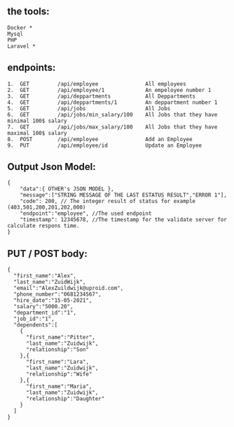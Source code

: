 ## the tools:

	Docker *
	Mysql
	PHP
	Laravel *		

## endpoints:

    1.	GET        	/api/employee				All employees
    2.	GET     	/api/employee/1  			An empeloyee number 1
    3.	GET     	/api/deppartments			All Deppartments
    4.	GET 	    /api/deppartments/1	    	An deppartment number 1
    5.	GET     	/api/jobs					All Jobs
    6.	GET     	/api/jobs/min_salary/100 	All Jobs that they have minimal 100$ salary
    7.	GET     	/api/jobs/max_salary/100 	All Jobs that they have maximal 100$ salary
    8.	POST    	/api/employee				Add an Employee
    9.	PUT		    /api/employee/id			Update an Employee


## Output Json Model:

	{
		"data":{ OTHER's JSON MODEL },
		"message":["STRING MESSAGE OF THE LAST ESTATUS RESULT","ERROR 1"],
		"code": 200, // The integer result of status for example (403,501,200,201,202,000)
		"endpoint":"employee", //The used endpoint
		"timestamp": 12345678, //The timestamp for the validate server for calculate respons time.
	}

## PUT / POST body:
    {
      "first_name":"Alex",
      "last_name":"ZuidWijk",
      "email":"AlexZuildwijk@uproid.com",
      "phone_number":"0681234567",
      "hire_date":"15-05-2021",
      "salary":"5000.20",
      "department_id":"1",
      "job_id":"1",
      "dependents":[
        {
          "first_name":"Pitter",
          "last_name":"Zuidwijk",
          "relationship":"Son"
        },{
          "first_name":"Lara",
          "last_name":"Zuidwijk",
          "relationship":"Wife"
        },{
          "first_name":"Maria",
          "last_name":"Zuidwijk",
          "relationship":"Daughter"
        }
      ]
    }
	


